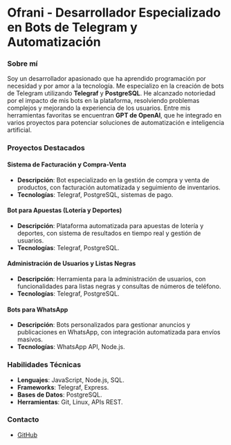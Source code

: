 # Ofrani - Desarrollador Especializado en Bots de Telegram y Automatización

### Sobre mí
Soy un desarrollador apasionado que ha aprendido programación por necesidad y por amor a la tecnología. Me especializo en la creación de bots de Telegram utilizando **Telegraf** y **PostgreSQL**. He alcanzado notoriedad por el impacto de mis bots en la plataforma, resolviendo problemas complejos y mejorando la experiencia de los usuarios. Entre mis herramientas favoritas se encuentran **GPT de OpenAI**, que he integrado en varios proyectos para potenciar soluciones de automatización e inteligencia artificial.

### Proyectos Destacados

#### Sistema de Facturación y Compra-Venta
- **Descripción**: Bot especializado en la gestión de compra y venta de productos, con facturación automatizada y seguimiento de inventarios.
- **Tecnologías**: Telegraf, PostgreSQL, sistemas de pago.

#### Bot para Apuestas (Lotería y Deportes)
- **Descripción**: Plataforma automatizada para apuestas de lotería y deportes, con sistema de resultados en tiempo real y gestión de usuarios.
- **Tecnologías**: Telegraf, PostgreSQL.

#### Administración de Usuarios y Listas Negras
- **Descripción**: Herramienta para la administración de usuarios, con funcionalidades para listas negras y consultas de números de teléfono.
- **Tecnologías**: Telegraf, PostgreSQL.

#### Bots para WhatsApp
- **Descripción**: Bots personalizados para gestionar anuncios y publicaciones en WhatsApp, con integración automatizada para envíos masivos.
- **Tecnologías**: WhatsApp API, Node.js.

### Habilidades Técnicas
- **Lenguajes**: JavaScript, Node.js, SQL.
- **Frameworks**: Telegraf, Express.
- **Bases de Datos**: PostgreSQL.
- **Herramientas**: Git, Linux, APIs REST.

### Contacto
- [GitHub](https://github.com/OfraniDV)
